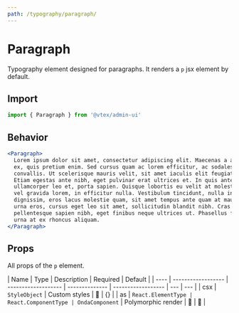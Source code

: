 ```yaml
---
path: /typography/paragraph/
---
```


# Paragraph

Typography element designed for paragraphs. It renders a `p` jsx element by default.

## Import

```jsx isStatic
import { Paragraph } from '@vtex/admin-ui'
```

## Behavior

```jsx
<Paragraph>
  Lorem ipsum dolor sit amet, consectetur adipiscing elit. Maecenas a aliquam
  ex, quis pretium enim. Sed cursus quam ac lorem efficitur, ac sodales lorem
  convallis. Ut scelerisque mauris velit, sit amet iaculis elit feugiat commodo.
  Etiam egestas ante nibh, eget pulvinar erat ultrices et. In quis ante aliquam,
  ullamcorper leo et, porta sapien. Quisque lobortis eu velit at molestie. Ut
  vel gravida lorem, in efficitur nulla. Vestibulum tincidunt, nulla in semper
  dignissim, eros lacus molestie quam, sit amet tempus ante quam at mauris. Duis
  urna eros, cursus eget leo sit amet, sollicitudin blandit nibh. Cras
  pellentesque sapien nibh, eget finibus neque ultrices ut. Phasellus fermentum
  urna at ex rhoncus aliquam.
</Paragraph>
```

## Props

All props of the `p` element.

| Name | Type               | Description         | Required       | Default            |
| ---- | ------------------ | ------------------- | -------------- | ------------------ | --- | --- |
| csx  | `StyleObject`      | Custom styles       | 🚫             | {}                 |
| as   | `React.ElementType | React.ComponentType | OndaComponent` | Polymorphic render | 🚫  | 🚫  |
